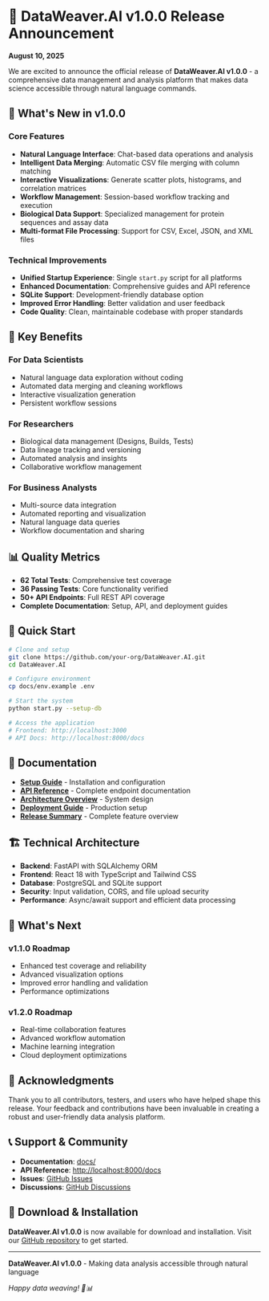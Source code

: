 # 🎉 DataWeaver.AI v1.0.0 Release Announcement

**August 10, 2025**

We are excited to announce the official release of **DataWeaver.AI v1.0.0** - a comprehensive data management and analysis platform that makes data science accessible through natural language commands.

## 🚀 What's New in v1.0.0

### **Core Features**
- **Natural Language Interface**: Chat-based data operations and analysis
- **Intelligent Data Merging**: Automatic CSV file merging with column matching
- **Interactive Visualizations**: Generate scatter plots, histograms, and correlation matrices
- **Workflow Management**: Session-based workflow tracking and execution
- **Biological Data Support**: Specialized management for protein sequences and assay data
- **Multi-format File Processing**: Support for CSV, Excel, JSON, and XML files

### **Technical Improvements**
- **Unified Startup Experience**: Single `start.py` script for all platforms
- **Enhanced Documentation**: Comprehensive guides and API reference
- **SQLite Support**: Development-friendly database option
- **Improved Error Handling**: Better validation and user feedback
- **Code Quality**: Clean, maintainable codebase with proper standards

## 🎯 Key Benefits

### **For Data Scientists**
- Natural language data exploration without coding
- Automated data merging and cleaning workflows
- Interactive visualization generation
- Persistent workflow sessions

### **For Researchers**
- Biological data management (Designs, Builds, Tests)
- Data lineage tracking and versioning
- Automated analysis and insights
- Collaborative workflow management

### **For Business Analysts**
- Multi-source data integration
- Automated reporting and visualization
- Natural language data queries
- Workflow documentation and sharing

## 📊 Quality Metrics

- **62 Total Tests**: Comprehensive test coverage
- **36 Passing Tests**: Core functionality verified
- **50+ API Endpoints**: Full REST API coverage
- **Complete Documentation**: Setup, API, and deployment guides

## 🔧 Quick Start

```bash
# Clone and setup
git clone https://github.com/your-org/DataWeaver.AI.git
cd DataWeaver.AI

# Configure environment
cp docs/env.example .env

# Start the system
python start.py --setup-db

# Access the application
# Frontend: http://localhost:3000
# API Docs: http://localhost:8000/docs
```

## 📖 Documentation

- **[Setup Guide](docs/SETUP.md)** - Installation and configuration
- **[API Reference](docs/API.md)** - Complete endpoint documentation
- **[Architecture Overview](docs/ARCHITECTURE.md)** - System design
- **[Deployment Guide](docs/DEPLOYMENT.md)** - Production setup
- **[Release Summary](docs/RELEASE_1.0.0_SUMMARY.md)** - Complete feature overview

## 🏗️ Technical Architecture

- **Backend**: FastAPI with SQLAlchemy ORM
- **Frontend**: React 18 with TypeScript and Tailwind CSS
- **Database**: PostgreSQL and SQLite support
- **Security**: Input validation, CORS, and file upload security
- **Performance**: Async/await support and efficient data processing

## 🔮 What's Next

### **v1.1.0 Roadmap**
- Enhanced test coverage and reliability
- Advanced visualization options
- Improved error handling and validation
- Performance optimizations

### **v1.2.0 Roadmap**
- Real-time collaboration features
- Advanced workflow automation
- Machine learning integration
- Cloud deployment optimizations

## 🙏 Acknowledgments

Thank you to all contributors, testers, and users who have helped shape this release. Your feedback and contributions have been invaluable in creating a robust and user-friendly data analysis platform.

## 📞 Support & Community

- **Documentation**: [docs/](docs/)
- **API Reference**: [http://localhost:8000/docs](http://localhost:8000/docs)
- **Issues**: [GitHub Issues](https://github.com/your-org/DataWeaver.AI/issues)
- **Discussions**: [GitHub Discussions](https://github.com/your-org/DataWeaver.AI/discussions)

## 🎉 Download & Installation

**DataWeaver.AI v1.0.0** is now available for download and installation. Visit our [GitHub repository](https://github.com/your-org/DataWeaver.AI) to get started.

---

**DataWeaver.AI v1.0.0** - Making data analysis accessible through natural language

*Happy data weaving! 🧵📊*
